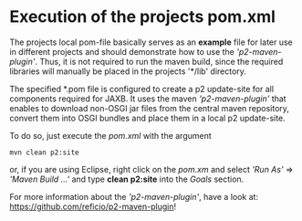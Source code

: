 # Execution of the projects pom.xml 

The projects local pom-file basically serves as an **example** file for later use in different projects and 
should demonstrate how to use the *'p2-maven-plugin'*. Thus, it is not required to run the maven build, since
the required libraries will manually be placed in the projects '*/lib' directory.

  The specified *.pom file is configured to create a p2 update-site for all components required for JAXB.
It uses the maven *'p2-maven-plugin'* that enables to download non-OSGI jar files from the central maven 
repository, convert them into OSGI bundles and place them in a local p2 update-site.   

To do so, just execute the *pom.xml* with the argument

```
mvn clean p2:site
```
or, if you are using Eclipse, right click on the *pom.xm* and select *'Run As'* => *'Maven Build ...'* and 
type **clean p2:site** into the *Goals* section. 

For more information about the *'p2-maven-plugin'*, have a look at: <https://github.com/reficio/p2-maven-plugin>! 